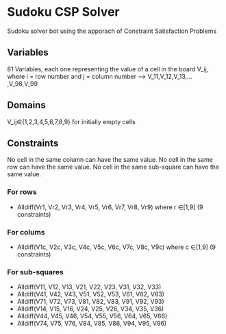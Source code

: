 # Sudoku CSP Solver
Sudoku solver bot using the apporach of Constraint Satisfaction Problems

## Variables
81 Variables, each one representing the value of a cell in the board
V_ij, where i = row number and j = column number --> V_11,V_12,V_13,… ,V_98,V_99

## Domains
V_ij∈{1,2,3,4,5,6,7,8,9}  for initially empty cells

## Constraints
No cell in the same column can have the same value.
No cell in the same row can have the same value.
No cell in the same sub-square can have the same value.
  
### For rows
* Alldiff(Vr1, Vr2, Vr3, Vr4, Vr5, Vr6, Vr7, Vr8, Vr9) where r ∈[1,9] (9 constraints)
### For colums
* Alldiff(V1c, V2c, V3c, V4c, V5c, V6c, V7c, V8c, V9c) where c ∈[1,9] (9 constraints)
### For sub-squares 
* Alldiff(V11, V12, V13, V21, V22, V23, V31, V32, V33)
* Alldiff(V41, V42, V43, V51, V52, V53, V61, V62, V63)
* Alldiff(V71, V72, V73, V81, V82, V83, V91, V92, V93)
* Alldiff(V14, V15, V16, V24, V25, V26, V34, V35, V36)
* Alldiff(V44, V45, V46, V54, V55, V56, V64, V65, V66)
* Alldiff(V74, V75, V76, V84, V85, V86, V94, V95, V96)
